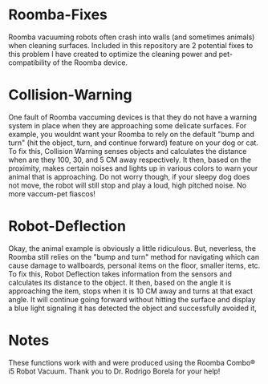 # Roomba-Fixes
Roomba vacuuming robots often crash into walls (and sometimes animals) when cleaning surfaces. Included in this repository are 2 potential fixes to this problem I have created to optimize the cleaning power and pet-compatibility of the Roomba device. 

# Collision-Warning
One fault of Roomba vaccuming devices is that they do not have a warning system in place when they are approaching some delicate surfaces. For example, you wouldnt want your Roomba to rely on the default "bump and turn" (hit the object, turn, and continue forward) feature on your dog or cat. To fix this, Collision Warning senses objects and calculates the distance when are they 100, 30, and 5 CM away respectively. It then, based on the proximity, makes certain noises and lights up in various colors to warn your animal that is approaching. Do not worry though, if your sleepy dog does not move, the robot will still stop and play a loud, high pitched noise. No more vaccum-pet fiascos!

# Robot-Deflection
Okay, the animal example is obviously a little ridiculous. But, neverless, the Roomba still relies on the "bump and turn" method for navigating which can cause damage to wallboards, personal items on the floor, smaller items, etc. To fix this, Robot Deflection takes information from the sensors and calculates its distance to the object. It then, based on the angle it is approaching the item, stops when it is 10 CM away and turns at that exact angle. It will continue going forward without hitting the surface and display a blue light signaling it has detected the object and successfully avoided it,

# Notes
These functions work with and were produced using the Roomba Combo® i5 Robot Vacuum.
Thank you to Dr. Rodrigo Borela for your help!
